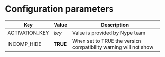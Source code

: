 # Configuration parameters

| Key                          | Value     | Description                                                                                                                                                                    |
|------------------------------|-----------|------------------------------------------------------------------------------|
| ACTIVATION_KEY               | *key*     | Value is provided by Nype team         |
| INCOMP_HIDE                  | **TRUE** | When set to TRUE the version compatibility warning will not show |

